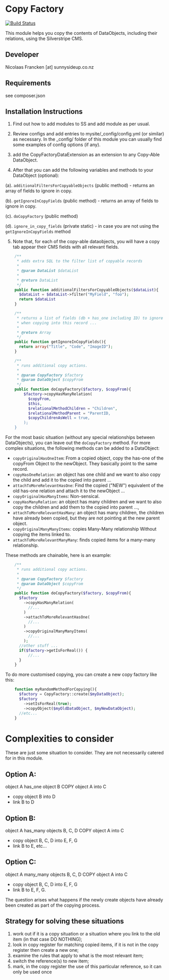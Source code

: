 Copy Factory
================================================================================


[![Build Status](https://travis-ci.org/sunnysideup/silverstripe-copyfactory.svg?branch=master)](https://travis-ci.org/sunnysideup/silverstripe-copyfactory)


This module helps you copy the contents of DataObjects, including their relations, using the Silverstripe CMS.

Developer
-----------------------------------------------
Nicolaas Francken [at] sunnysideup.co.nz


Requirements
-----------------------------------------------
see composer.json


Installation Instructions
-----------------------------------------------
1. Find out how to add modules to SS and add module as per usual.

2. Review configs and add entries to mysite/_config/config.yml
(or similar) as necessary.
In the _config/ folder of this module
you can usually find some examples of config options (if any).

3. add the CopyFactoryDataExtension as an extension to any Copy-Able DataObject.

4. After that you can add the following variables and methods to your DataObject (optional):

  (a). `additionalFiltersForCopyableObjects` (public method) - returns an array of fields to ignore in copy.

  (b). `getIgnoreInCopyFields` (public method) - returns an array of fields to ignore in copy.

  (c). `doCopyFactory` (public method)

  (d). `ignore_in_copy_fields` (private static) - in case you are not using the `getIgnoreInCopyFields` method

5. Note that, for each of the copy-able dataobjects, you will have a copy tab appear their CMS fields with all relevant fields.


```php
    /**
     * adds extra SQL to the filter list of copyable records
     *
     * @param DataList $dataList
     *
     * @return DataList
     */
    public function additionalFiltersForCopyableObjects($dataList){
      $dataList = $dataList->filter("MyField", "foo");
      return $dataList
    }

    /**
     * returns a list of fields (db + has_one including ID) to ignore
     * when copying into this record ...
     *
     * @return Array
     */
    public function getIgnoreInCopyFields(){
      return array("Title", "Code", "ImageID");
    }

    /**
     * runs additional copy actions.
     *
     * @param CopyFactory $factory
     * @param DataObject $copyFrom
     */
    public function doCopyFactory($factory, $copyFrom){
        $factory->copyHasManyRelation(
          $copyFrom,
          $this,
          $relationalMethodChildren = "Children",
          $relationalMethodParent = "ParentID,
          $copyChildrenAsWell = true,
        );
    }
```

For the most basic situation (without any special relationships between DataObjects),
you can leave out the `doCopyFactory` method.  For more complex situations, the following
methods can be added to a DataObject:
 - `copyOriginalHasOneItem`: From a copied object, copy the has-one of the copyFrom Object to the newObject. They basically point to the same record.
 - `copyHasOneRelation`: an object has one child and we want to also copy the child and add it to the copied into parent ...
 - `attachToMoreRelevantHasOne`: Find the copied ("NEW") equivalent of the old has-one relation and attach it to the newObject ...
 - `copyOriginalHasManyItems`: Non-sensical.
 - `copyHasManyRelation`: an object has many children and we want to also copy the children and add them to the copied into parent ...,
 - `attachToMoreRelevantHasMany`: an object has many children, the children have already been copied, but they are not pointing at the new parent object.
 - `copyOriginalManyManyItems`: copies Many-Many relationship Without copying the items linked to.
 - `attachToMoreRelevantManyMany`: finds copied items for a many-many relationship.


These methods are chainable, here is an example:

```php
    /**
     * runs additional copy actions.
     *
     * @param CopyFactory $factory
     * @param DataObject $copyFrom
     */
    public function doCopyFactory($factory, $copyFrom){
      $factory
        ->copyHasManyRelation(
          //...
        )
        ->attachToMoreRelevantHasOne(
          //...
        )
        ->copyOriginalManyManyItems(
          //...
        );
      //other stuff ...
      if($factory->getIsForReal()) {
          //...
      }
    }
```
To do more customised copying, you can create a new copy factory like this:

```php
    function myRandomMethodForCopying(){
      $factory = CopyFactory::create($myDataObject);
      $factory
        ->setIsForReal(true);
        ->copyObject($myOldDataObject, $myNewDataObject);
      //etc...
    }

```


Complexities to consider
============================

These are just some situation to consider.  They
are not necessarily catered for in this module.

Option A:
----------------------------

object A has_one object B
COPY object A into C
- copy object B into D
- link B to D


Option B:
----------------------------

object A has_many objects B, C, D
COPY object A into C
- copy object B, C, D into E, F, G
- link B to E, etc...


Option C:
----------------------------

object A many_many objects B, C, D
COPY object A into C
- copy object B, C, D into E, F, G
- link B to E, F, G.

The question arises what happens if the newly create objects
have already been created as part of the copying process.


Strategy for solving these situations
----------------------------

1. work out if it is a copy situation or a situation where you link to the old item (in that case DO NOTHING);
2. look in copy register for matching copied items, if it is not in the copy register then create a new one;
3. examine the rules that apply to what is the most relevant item;
4. switch the reference(s) to new item;
5. mark, in the copy register the use of this particular reference, so it can only be used once
